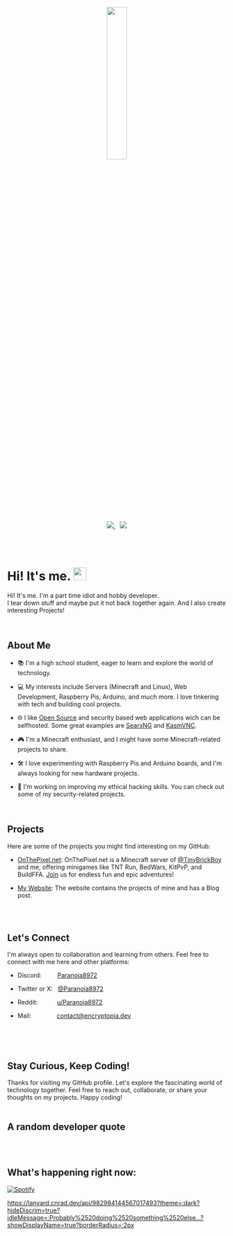 <p align="center">
  <a href="https://encryptopia.dev">
    <img src="./img/icon.png" width="30%" />
  </a>
</p>
<p align="center">
    <a href="https://encryptopia.dev/">
        <img src="https://img.shields.io/badge/My%20Website%20-00183e"/>
    </a>
    &ensp;
    <a href="https://onthepixel.net/">
        <img src="https://img.shields.io/badge/OnThePixel.net%20-751500">
    </a>
</p>

</br>
</br>

# Hi! It's me. <img src="https://media.giphy.com/media/hvRJCLFzcasrR4ia7z/giphy.gif" width="30">
Hi! It's me. I'm a part time idiot and hobby developer.
<br/>
I tear down stuff and maybe put it not back together again. And I also create interesting Projects!

</br>

## About Me

- 📚 I'm a high school student, eager to learn and explore the world of technology.

- 💻 My interests include Servers (Minecraft and Linux), Web Development, Raspberry Pis, Arduino, and much more. I love tinkering with tech and building cool projects.

- 🌐 I like [Open Source](https://opensource.org) and security based web applications wich can be selfhosted. Some great examples are [SearxNG](https://github.com/searxng/searxng-docker) and [KasmVNC](https://github.com/kasmtech/KasmVNC).

- 🎮 I'm a Minecraft enthusiast, and I might have some Minecraft-related projects to share.

- 🛠️ I love experimenting with Raspberry Pis and Arduino boards, and I'm always looking for new hardware projects.

- 🤖 I'm working on improving my ethical hacking skills. You can check out some of my security-related projects.

</br>

## Projects

Here are some of the projects you might find interesting on my GitHub:

- [OnThePixel.net](https://onthepixel.net/): OnThePixel.net is a Minecraft server of  [@TinyBrickBoy](https://github.com/minepodcraft) and me, offering minigames like TNT Run, BedWars, KitPvP, and BuildFFA. [Join](https://discord.onthepixel.net/) us for endless fun and epic adventures!

- [My Website](https://encryptopia.dev/): The website contains the projects of mine and has a Blog post.

</br>
</br>

## Let's Connect

I'm always open to collaboration and learning from others. Feel free to connect with me here and other platforms:

- Discord: &emsp;&ensp;&nbsp;&nbsp; [Paranoia8972](https://discord.com/users/982984144567017493)

- Twitter or X: &nbsp; [@Paranoia8972](https://x.com/@Paranoia8972)

- Reddit: &emsp;&ensp;&nbsp;&nbsp;&nbsp;&nbsp; [u/Paranoia8972](https://reddit.com/u/Paranoia8972)

- Mail: &emsp;&emsp;&ensp;&nbsp;&nbsp;&nbsp;&nbsp; [contact@encryptopia.dev](mailto:contact@encryptopia.dev)

</br>
</br>
</br>

## Stay Curious, Keep Coding!

Thanks for visiting my GitHub profile. Let's explore the fascinating world of technology together. Feel free to reach out, collaborate, or share your thoughts on my projects. Happy coding!
</br>
</br>

## A random developer quote

</br>
</br>

## What's happening right now:

[![Spotify](https://spotify-github-profile.vercel.app/api/view?uid=31lxkybcozg34ujhjk2wnlzmhlb4&cover_image=true&theme=novatorem&show_offline=true&background_color=007fff&interchange=true&bar_color=00ff00&bar_color_cover=false)](https://spotify-github-profile.vercel.app/api/view?uid=31lxkybcozg34ujhjk2wnlzmhlb4&redirect=true)

https://lanyard.cnrad.dev/api/982984144567017493?theme=:dark?hideDiscrim=true?idleMessage=:Probably%2520doing%2520something%2520else…?showDisplayName=true?borderRadius=:2px
